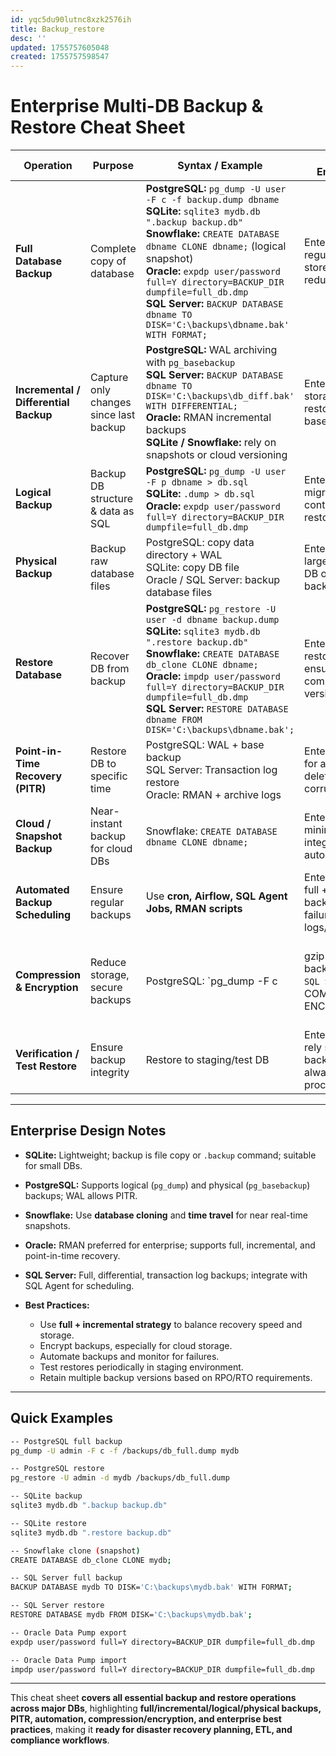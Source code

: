 ```yaml
---
id: yqc5du90lutnc8xzk2576ih
title: Backup_restore
desc: ''
updated: 1755757605048
created: 1755757598547
---
```


# **Enterprise Multi-DB Backup & Restore Cheat Sheet**

| Operation                             | Purpose                                | Syntax / Example                                                                                                                                                                                                                                                                                                                                                                     | DB Notes / Enterprise Tips                                                         |                                                                              |
| ------------------------------------- | -------------------------------------- | ------------------------------------------------------------------------------------------------------------------------------------------------------------------------------------------------------------------------------------------------------------------------------------------------------------------------------------------------------------------------------------ | ---------------------------------------------------------------------------------- | ---------------------------------------------------------------------------- |
| **Full Database Backup**              | Complete copy of database              | **PostgreSQL:** `pg_dump -U user -F c -f backup.dump dbname` <br> **SQLite:** `sqlite3 mydb.db ".backup backup.db"` <br> **Snowflake:** `CREATE DATABASE dbname CLONE dbname;` (logical snapshot) <br> **Oracle:** `expdp user/password full=Y directory=BACKUP_DIR dumpfile=full_db.dmp` <br> **SQL Server:** `BACKUP DATABASE dbname TO DISK='C:\backups\dbname.bak' WITH FORMAT;` | Enterprise: schedule regular full backups; store in secure, redundant storage.     |                                                                              |
| **Incremental / Differential Backup** | Capture only changes since last backup | **PostgreSQL:** WAL archiving with `pg_basebackup` <br> **SQL Server:** `BACKUP DATABASE dbname TO DISK='C:\backups\db_diff.bak' WITH DIFFERENTIAL;` <br> **Oracle:** RMAN incremental backups <br> **SQLite / Snowflake:** rely on snapshots or cloud versioning                                                                                                                    | Enterprise: reduces storage, speeds up restore; requires base full backup.         |                                                                              |
| **Logical Backup**                    | Backup DB structure & data as SQL      | **PostgreSQL:** `pg_dump -U user -F p dbname > db.sql` <br> **SQLite:** `.dump > db.sql` <br> **Oracle:** `expdp user/password full=Y directory=BACKUP_DIR dumpfile=full_db.dmp`                                                                                                                                                                                                     | Enterprise: good for migrations, version control, or cross-DB restores.            |                                                                              |
| **Physical Backup**                   | Backup raw database files              | PostgreSQL: copy data directory + WAL <br> SQLite: copy DB file <br> Oracle / SQL Server: backup database files                                                                                                                                                                                                                                                                      | Enterprise: faster for large DBs; requires DB offline or hot-backup capability.    |                                                                              |
| **Restore Database**                  | Recover DB from backup                 | **PostgreSQL:** `pg_restore -U user -d dbname backup.dump` <br> **SQLite:** `sqlite3 mydb.db ".restore backup.db"` <br> **Snowflake:** `CREATE DATABASE db_clone CLONE dbname;` <br> **Oracle:** `impdp user/password full=Y directory=BACKUP_DIR dumpfile=full_db.dmp` <br> **SQL Server:** `RESTORE DATABASE dbname FROM DISK='C:\backups\dbname.bak';`                            | Enterprise: test restores regularly; ensure backup compatibility with DB version.  |                                                                              |
| **Point-in-Time Recovery (PITR)**     | Restore DB to specific time            | PostgreSQL: WAL + base backup <br> SQL Server: Transaction log restore <br> Oracle: RMAN + archive logs                                                                                                                                                                                                                                                                              | Enterprise: critical for accidental deletes or data corruption.                    |                                                                              |
| **Cloud / Snapshot Backup**           | Near-instant backup for cloud DBs      | Snowflake: `CREATE DATABASE dbname CLONE dbname;`                                                                                                                                                                                                                                                                                                                                    | Enterprise: supports minimal downtime; integrates with automated pipelines.        |                                                                              |
| **Automated Backup Scheduling**       | Ensure regular backups                 | Use **cron, Airflow, SQL Agent Jobs, RMAN scripts**                                                                                                                                                                                                                                                                                                                                  | Enterprise: automate full + incremental backups; monitor failures via logs/alerts. |                                                                              |
| **Compression & Encryption**          | Reduce storage, secure backups         | PostgreSQL: \`pg\_dump -F c                                                                                                                                                                                                                                                                                                                                                          | gzip > backup.dump.gz`<br> SQL Server:`WITH COMPRESSION, ENCRYPTION\`              | Enterprise: store backups encrypted in offsite/cloud storage for compliance. |
| **Verification / Test Restore**       | Ensure backup integrity                | Restore to staging/test DB                                                                                                                                                                                                                                                                                                                                                           | Enterprise: never rely solely on backup existence; always test restore procedures. |                                                                              |

---

## **Enterprise Design Notes**

* **SQLite:** Lightweight; backup is file copy or `.backup` command; suitable for small DBs.
* **PostgreSQL:** Supports logical (`pg_dump`) and physical (`pg_basebackup`) backups; WAL allows PITR.
* **Snowflake:** Use **database cloning** and **time travel** for near real-time snapshots.
* **Oracle:** RMAN preferred for enterprise; supports full, incremental, and point-in-time recovery.
* **SQL Server:** Full, differential, transaction log backups; integrate with SQL Agent for scheduling.
* **Best Practices:**

  * Use **full + incremental strategy** to balance recovery speed and storage.
  * Encrypt backups, especially for cloud storage.
  * Automate backups and monitor for failures.
  * Test restores periodically in staging environment.
  * Retain multiple backup versions based on RPO/RTO requirements.

---

## **Quick Examples**

```bash
-- PostgreSQL full backup
pg_dump -U admin -F c -f /backups/db_full.dump mydb

-- PostgreSQL restore
pg_restore -U admin -d mydb /backups/db_full.dump

-- SQLite backup
sqlite3 mydb.db ".backup backup.db"

-- SQLite restore
sqlite3 mydb.db ".restore backup.db"

-- Snowflake clone (snapshot)
CREATE DATABASE db_clone CLONE mydb;

-- SQL Server full backup
BACKUP DATABASE mydb TO DISK='C:\backups\mydb.bak' WITH FORMAT;

-- SQL Server restore
RESTORE DATABASE mydb FROM DISK='C:\backups\mydb.bak';

-- Oracle Data Pump export
expdp user/password full=Y directory=BACKUP_DIR dumpfile=full_db.dmp

-- Oracle Data Pump import
impdp user/password full=Y directory=BACKUP_DIR dumpfile=full_db.dmp
```

---

This cheat sheet **covers all essential backup and restore operations across major DBs**, highlighting **full/incremental/logical/physical backups, PITR, automation, compression/encryption, and enterprise best practices**, making it **ready for disaster recovery planning, ETL, and compliance workflows**.

